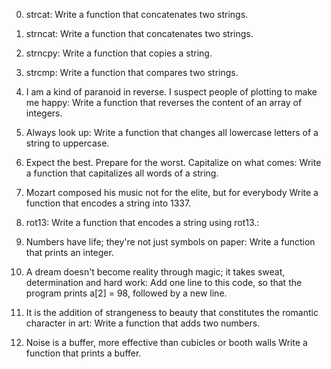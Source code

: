 0. strcat:
	Write a function that concatenates two strings.

1. strncat:
	Write a function that concatenates two strings.

2. strncpy:
	Write a function that copies a string.

3. strcmp:
	Write a function that compares two strings.

4. I am a kind of paranoid in reverse. I suspect people of plotting to make me happy:
	Write a function that reverses the content of an array of integers.

5. Always look up:
	Write a function that changes all lowercase letters of a string to uppercase.

6. Expect the best. Prepare for the worst. Capitalize on what comes:
	Write a function that capitalizes all words of a string.

7. Mozart composed his music not for the elite, but for everybody
	Write a function that encodes a string into 1337.

8. rot13:
	Write a function that encodes a string using rot13.:

9. Numbers have life; they're not just symbols on paper:
	Write a function that prints an integer.

10. A dream doesn't become reality through magic; it takes sweat, determination and hard work:
	Add one line to this code, so that the program prints a[2] = 98, followed by a new line.

11. It is the addition of strangeness to beauty that constitutes the romantic character in art:
	Write a function that adds two numbers.

12. Noise is a buffer, more effective than cubicles or booth walls
	Write a function that prints a buffer.


